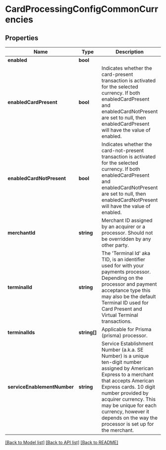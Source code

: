 # CardProcessingConfigCommonCurrencies

## Properties
Name | Type | Description | Notes
------------ | ------------- | ------------- | -------------
**enabled** | **bool** |  | [optional] 
**enabledCardPresent** | **bool** | Indicates whether the card-present transaction is activated for the selected currency. If both enabledCardPresent and enabledCardNotPresent are set to null, then enabledCardPresent will have the value of enabled. | [optional] 
**enabledCardNotPresent** | **bool** | Indicates whether the card-not-present transaction is activated for the selected currency. If both enabledCardPresent and enabledCardNotPresent are set to null, then enabledCardNotPresent will have the value of enabled. | [optional] 
**merchantId** | **string** | Merchant ID assigned by an acquirer or a processor. Should not be overridden by any other party. | [optional] 
**terminalId** | **string** | The &#39;Terminal Id&#39; aka TID, is an identifier used for with your payments processor. Depending on the processor and payment acceptance type this may also be the default Terminal ID used for Card Present and Virtual Terminal transactions. | [optional] 
**terminalIds** | **string[]** | Applicable for Prisma (prisma) processor. | [optional] 
**serviceEnablementNumber** | **string** | Service Establishment Number (a.k.a. SE Number) is a unique ten-digit number assigned by American Express to a merchant that accepts American Express cards. 10 digit number provided by acquirer currency. This may be unique for each currency, however it depends on the way the processor is set up for the merchant. | [optional] 

[[Back to Model list]](../README.md#documentation-for-models) [[Back to API list]](../README.md#documentation-for-api-endpoints) [[Back to README]](../README.md)


